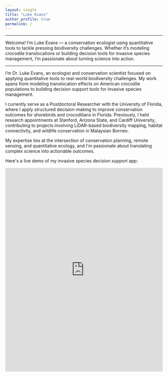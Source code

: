 ```yaml
---
layout: single
title: "Luke Evans"
author_profile: true
permalink: /
---
```



---
Welcome! I’m Luke Evans — a conservation ecologist using quantitative tools to tackle pressing biodiversity challenges. Whether it’s modeling crocodile translocations or building decision tools for invasive species management, I’m passionate about turning science into action.

---

I’m Dr. Luke Evans, an ecologist and conservation scientist focused on applying quantitative tools to real-world biodiversity challenges. My work spans from modeling translocation effects on American crocodile populations to building decision support tools for invasive species management.

I currently serve as a Postdoctoral Researcher with the University of Florida, where I apply structured decision-making to improve conservation outcomes for shorebirds and crocodilians in Florida. Previously, I held research appointments at Stanford, Arizona State, and Cardiff University, contributing to projects involving LiDAR-based biodiversity mapping, habitat connectivity, and wildlife conservation in Malaysian Borneo.

My expertise lies at the intersection of conservation planning, remote sensing, and quantitative ecology, and I'm passionate about translating complex science into actionable outcomes.


Here's a live demo of my invasive species decision support app:

<iframe src="https://cporosus24.shinyapps.io/beetleapp/"
        width="100%"
        height="650"
        style="border: none;">
</iframe>
